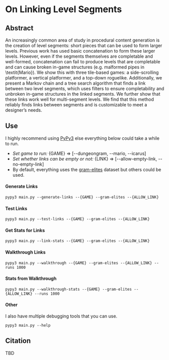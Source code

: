 # On Linking Level Segments

## Abstract 

An increasingly common area of study in procedural content generation is the creation of level segments: short pieces that can be used to form larger levels. Previous work has used basic concatenation to form these larger levels. However, even if the segments themselves are completable and well-formed, concatenation can fail to produce levels that are completable and can cause broken in-game structures (e.g. malformed pipes in \textit{Mario}). We show this with three tile-based games: a side-scrolling platformer, a vertical platformer, and a top-down roguelike. Additionally, we present a Markov chain and a tree search algorithm that finds a link between two level segments, which uses filters to ensure completability and unbroken in-game structures in the linked segments. We further show that these links work well for multi-segment levels. We find that this method reliably finds links between segments and is customizable to meet a designer’s needs.

## Use

I highly recommend using [PyPy3](https://www.pypy.org/) else everything below could take a while to run.

- *Set game to run:* {GAME} => [--dungeongram, --mario, --icarus]
- *Set whether links can be empty or not:* {LINK} => [--allow-empty-link, --no-empty-link]
- By default, everything uses the [gram-elites](https://dl.acm.org/doi/abs/10.1145/3472538.3472599) dataset but others could be used.

#### Generate Links

```
pypy3 main.py --generate-links --{GAME} --gram-elites --{ALLOW_LINK}
```

#### Test Links

```
pypy3 main.py --test-links --{GAME} --gram-elites --{ALLOW_LINK}
```

#### Get Stats for Links

```
pypy3 main.py --link-stats --{GAME} --gram-elites --{ALLOW_LINK}
```

#### Walkthrough Links 

```
pypy3 main.py --walkthrough --{GAME} --gram-elites --{ALLOW_LINK} --runs 1000
```

#### Stats from Walkthrough

```
pypy3 main.py --walkthrough-stats --{GAME} --gram-elites --{ALLOW_LINK} --runs 1000
```

#### Other
I also have multiple debugging tools that you can use. 

```
pypy3 main.py --help
```

## Citation 

TBD